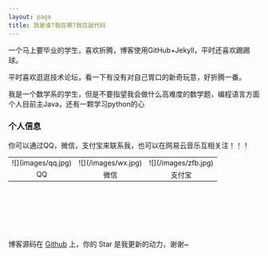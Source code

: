 ```yaml
---
layout: page
title: 我是谁?我在哪?我在敲代码 
---
```


一个马上要毕业的学生，喜欢折腾，博客使用GitHub+Jekyll，平时还喜欢踢踢球。
<p>
平时喜欢逛逛技术论坛，看一下有没有对自己胃口的新奇玩意，好折腾一番。
<p>
我是一个数学系的学生，但是不要指望我会做什么高难度的数学题，编程语言方面个人目前主Java，还有一颗学习python的心

<p>

<h3> 个人信息 </h3>  
你可以通过QQ，微信，支付宝来联系我，也可以在网易云音乐互相关注！！！
<p>
<table width="auto" height="150px" cellpadding="0" cellspacing="0" align="center">
<tr>
<td style="width:150px height:150px">![](images/qq.jpg) </td>
<td style="width:150px height:150px">![](/images/wx.jpg)</td>
<td style="width:150px height:150px">![](/images/zfb.jpg)</td>
</tr>
<tr style="text-align:center">
<td>QQ</td>
<td>微信</td>
<td>支付宝</td>
</tr>
</table>



博客源码在 <a target="_blank" href='https://github.com/cr1753343566/cr1753343566.github.io/'>Github</a> 上，你的 Star 是我更新的动力，谢谢~










